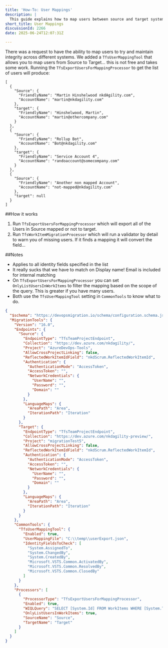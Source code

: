 ```yaml
---
title: 'How-To: User Mappings'
description: |
  This guide explains how to map users between source and target systems in Azure DevOps migrations, ensuring integrity across different systems.
short_title: User Mappings
discussionId: 2266
date: 2025-06-24T12:07:31Z

---
```

There was a request to have the ability to map users to try and maintain integrity across different systems. We added a `TfsUserMappingTool` that allows you to map users from Source to Target... this is not free and takes some work. Running the `TfsExportUsersForMappingProcessor` to get the list of users will produce:

```
[
  {
    "Source": {
      "FriendlyName": "Martin Hinshelwood nkdAgility.com",
      "AccountName": "martin@nkdagility.com"
    },
    "target": {
      "FriendlyName": "Hinshelwood, Martin",
      "AccountName": "martin@othercompany.com"
    }
  },
  {
    "Source": {
      "FriendlyName": "Rollup Bot",
      "AccountName": "Bot@nkdagility.com"
    },
    "target": {
      "FriendlyName": "Service Account 4",
      "AccountName": "randoaccount@somecompany.com"
    }
  },
  {
    "Source": {
      "FriendlyName": "Another non mapped Account",
      "AccountName": "not-mapped@nkdagility.com"
    },
    "target": null
  }
]
```

##How it works

1. Run `TfsExportUsersForMappingProcessor` which will export all of the Users in Source mapped or not to target.
2. Run `TfsWorkItemMigrationProcessor` which will run a validator by detail to warn you of missing users. If it finds a mapping it will convert the field...

##Notes

- Applies to all identity fields specified in the list
- It really sucks that we have to match on Display name! Email is included for internal matching
- On `TfsExportUsersForMappingProcessor` you can set `OnlyListUsersInWorkItems` to filter the mapping based on the scope of the query. This is greater if you have many users.
- Both use the `TfsUserMappingTool` setting in `CommonTools` to know what to do.

```json
{
  "$schema": "https://devopsmigration.io/schema/configuration.schema.json",
  "MigrationTools": {
    "Version": "16.0",
    "Endpoints": {
      "Source": {
        "EndpointType": "TfsTeamProjectEndpoint",
        "Collection": "https://dev.azure.com/nkdagility/",
        "Project": "AzureDevOps-Tools",
        "AllowCrossProjectLinking": false,
        "ReflectedWorkItemIdField": "nkdScrum.ReflectedWorkItemId",
        "Authentication": {
          "AuthenticationMode": "AccessToken",
          "AccessToken": "",
          "NetworkCredentials": {
            "UserName": "",
            "Password": "",
            "Domain": ""
          }
        },
        "LanguageMaps": {
          "AreaPath": "Area",
          "IterationPath": "Iteration"
        }
      },
      "Target": {
        "EndpointType": "TfsTeamProjectEndpoint",
        "Collection": "https://dev.azure.com/nkdagility-preview/",
        "Project": "migrationTest5",
        "AllowCrossProjectLinking": false,
        "ReflectedWorkItemIdField": "nkdScrum.ReflectedWorkItemId",
        "Authentication": {
          "AuthenticationMode": "AccessToken",
          "AccessToken": "",
          "NetworkCredentials": {
            "UserName": "",
            "Password": "",
            "Domain": ""
          }
        },
        "LanguageMaps": {
          "AreaPath": "Area",
          "IterationPath": "Iteration"
        }
      }
    },
    "CommonTools": {
      "TfsUserMappingTool": {
        "Enabled": true,
        "UserMappingFile": "C:\\temp\\userExport.json",
        "IdentityFieldsToCheck": [
          "System.AssignedTo",
          "System.ChangedBy",
          "System.CreatedBy",
          "Microsoft.VSTS.Common.ActivatedBy",
          "Microsoft.VSTS.Common.ResolvedBy",
          "Microsoft.VSTS.Common.ClosedBy"
        ]
      }
    },
    "Processors": [
      {
        "ProcessorType": "TfsExportUsersForMappingProcessor",
        "Enabled": true,
        "WIQLQuery": "SELECT [System.Id] FROM WorkItems WHERE [System.TeamProject] = @TeamProject AND [System.WorkItemType] NOT IN ('Test Suite', 'Test Plan','Shared Steps','Shared Parameter','Feedback Request') ORDER BY [System.ChangedDate] desc",
        "OnlyListUsersInWorkItems": true,
        "SourceName": "Source",
        "TargetName": "Target"
      }
    ]
  }
}
```
